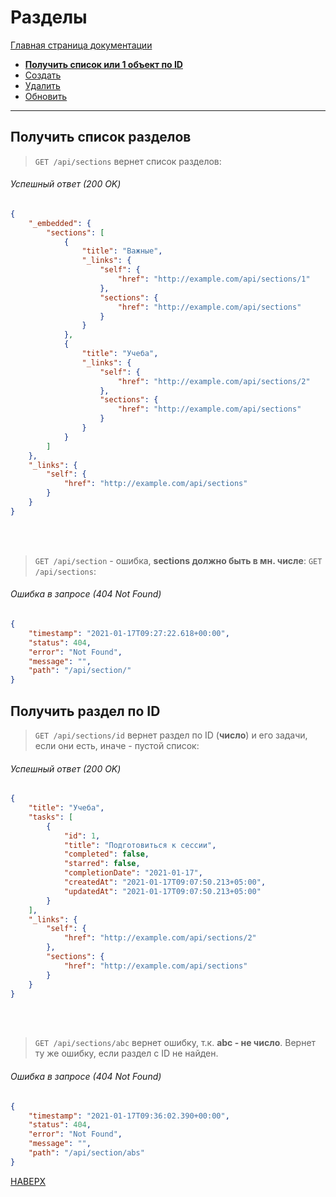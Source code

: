 # Разделы

[Главная страница документации](/README.md)

* **[Получить список или 1 объект по ID](/docs/section/section-get.md)**
* [Создать](/docs/section/section-create.md)   
* [Удалить](/docs/section/section-delete.md) 
* [Обновить](/docs/section/section-update.md)
---
## Получить список разделов
> `GET /api/sections` вернет список разделов:
###### Успешный ответ (200 OK)
```json
{
    "_embedded": {
        "sections": [
            {
                "title": "Важные",
                "_links": {
                    "self": {
                        "href": "http://example.com/api/sections/1"
                    },
                    "sections": {
                        "href": "http://example.com/api/sections"
                    }
                }
            },
            {
                "title": "Учеба",
                "_links": {
                    "self": {
                        "href": "http://example.com/api/sections/2"
                    },
                    "sections": {
                        "href": "http://example.com/api/sections"
                    }
                }
            }
        ]
    },
    "_links": {
        "self": {
            "href": "http://example.com/api/sections"
        }
    }
}
```
<br> <br>

> `GET /api/section` - ошибка, **sections должно быть в мн. числе**: `GET /api/sections`:
###### Ошибка в запросе (404 Not Found)
```JSON
{
    "timestamp": "2021-01-17T09:27:22.618+00:00",
    "status": 404,
    "error": "Not Found",
    "message": "",
    "path": "/api/section/"
}
```

## Получить раздел по ID
> `GET /api/sections/id` вернет раздел по ID (**число**) и его задачи, если они есть, иначе - пустой список:
###### Успешный ответ (200 OK)
```JSON
{
    "title": "Учеба",
    "tasks": [
        {
            "id": 1,
            "title": "Подготовиться к сессии",
            "completed": false,
            "starred": false,
            "completionDate": "2021-01-17",
            "createdAt": "2021-01-17T09:07:50.213+05:00",
            "updatedAt": "2021-01-17T09:07:50.213+05:00"
        }
    ],
    "_links": {
        "self": {
            "href": "http://example.com/api/sections/2"
        },
        "sections": {
            "href": "http://example.com/api/sections"
        }
    }
}
```
<br> <br>

> `GET /api/sections/abc` вернет ошибку, т.к. **abc - не число**. Вернет ту же ошибку, если раздел с ID не найден. 
###### Ошибка в запросе (404 Not Found)
```JSON
{
    "timestamp": "2021-01-17T09:36:02.390+00:00",
    "status": 404,
    "error": "Not Found",
    "message": "",
    "path": "/api/section/abs"
}
```

[НАВЕРХ](#разделы)